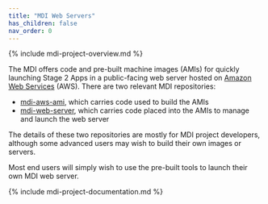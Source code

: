 ```yaml
---
title: "MDI Web Servers"
has_children: false
nav_order: 0
---
```


{% include mdi-project-overview.md %} 

The MDI offers code and pre-built machine images (AMIs) for quickly launching Stage 2 Apps 
in a public-facing web server hosted on 
[Amazon Web Services](https://aws.amazon.com/) (AWS). 
There are two relevant MDI repositories:
- [mdi-aws-ami](https://github.com/MiDataInt/mdi-aws-ami/), which carries code used to build the AMIs
- [mdi-web-server](https://github.com/MiDataInt/mdi-web-server/), which carries code placed into the AMIs to manage and launch the web server

The details of these two repositories are mostly for MDI project developers,
although some advanced users may wish to build their own images or servers.

Most end users will simply wish to use the pre-built tools 
to launch their own MDI web server.

{% include mdi-project-documentation.md %}
